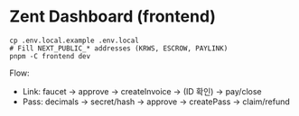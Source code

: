 # Zent Dashboard (frontend)

```
cp .env.local.example .env.local
# Fill NEXT_PUBLIC_* addresses (KRWS, ESCROW, PAYLINK)
pnpm -C frontend dev
```

Flow:
- Link: faucet → approve → createInvoice → (ID 확인) → pay/close
- Pass: decimals → secret/hash → approve → createPass → claim/refund
